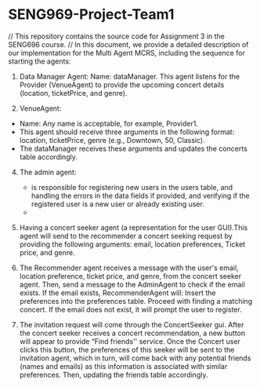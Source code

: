 # SENG969-Project-Team1
// This repository contains the source code for Assignment 3 in the SENG696 course.
// In this document, we provide a detailed description of our implementation for the Multi Agent MCRS, including the sequence for starting the agents:

1. Data Manager Agent:
Name: dataManager. This agent listens for the Provider (VenueAgent) to provide the upcoming concert details (location, ticketPrice, and genre).

2. VenueAgent:
- Name: Any name is acceptable, for example, Provider1.
- This agent should receive three arguments in the following format: location, ticketPrice, genre (e.g., Downtown, 50, Classic).
- The dataManager receives these arguments and updates the concerts table accordingly.

4. The admin agent:
   - is responsible for registering new users in the users table, and handling the errors in the data fields if provided, and verifying if the registered user is a new user or already existing user.
   - 
6. Having a concert seeker agent (a representation for the user GUI).This agent will send to the recommender a concert seeking request by providing the following arguments: email, location preferences, Ticket price, and genre.

7. The Recommender agent receives a message with the user's email, location preference, ticket price, and genre, from the concert seeker agent. Then, send a message to the AdminAgent to check if the email exists.
If the email exists, RecommenderAgent will:
Insert the preferences into the preferences table.
Proceed with finding a matching concert.
If the email does not exist, it will prompt the user to register.

8. The invitation request will come through the ConcertSeeker gui. After the concert seeker receives a concert recommendation, a new button will appear to provide “Find friends'' service. Once the Concert user clicks this button, the preferences of this seeker will be sent to the invitation agent, which in turn, will come back with any potential friends (names and emails) as this information is associated with similar preferences. Then, updating the friends table accordingly.
